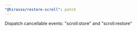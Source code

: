 ```yaml
---
"@hirasso/restore-scroll": patch
---
```


Dispatch cancellable events: "scroll:store" and "scroll:restore"
